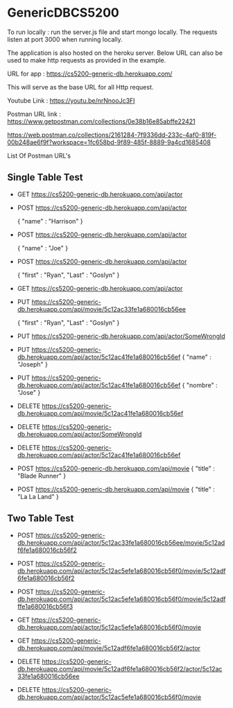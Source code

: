 # GenericDBCS5200

To run locally : run the server.js file and start mongo locally. The requests listen at port 3000 when running locally.

The application is also hosted on the heroku server. Below URL can also be used to make http requests as provided in the example.

URL for app : https://cs5200-generic-db.herokuapp.com/

This will serve as the base URL for all Http request.


Youtube Link  : https://youtu.be/nrNnooJc3FI


Postman URL link : https://www.getpostman.com/collections/0e38b16e85abffe22421

https://web.postman.co/collections/2161284-7f9336dd-233c-4af0-819f-00b248ae6f9f?workspace=1fc658bd-9f89-485f-8889-9a4cd1685408

List Of Postman URL's

## Single Table Test
* GET https://cs5200-generic-db.herokuapp.com/api/actor

* POST https://cs5200-generic-db.herokuapp.com/api/actor
 
  {
	  "name" : "Harrison"
  }

* POST https://cs5200-generic-db.herokuapp.com/api/actor

  {
	  "name" : "Joe"
  }

* POST https://cs5200-generic-db.herokuapp.com/api/actor

  {
	  "first" : "Ryan",
  	"Last" : "Goslyn"
  }

* GET https://cs5200-generic-db.herokuapp.com/api/actor

* PUT https://cs5200-generic-db.herokuapp.com/api/movie/5c12ac33fe1a680016cb56ee

  {
	  "first" : "Ryan",
  	"Last" : "Goslyn"
  }
   

* PUT https://cs5200-generic-db.herokuapp.com/api/actor/SomeWrongId

* PUT https://cs5200-generic-db.herokuapp.com/api/actor/5c12ac41fe1a680016cb56ef
  {
	  "name" : "Joseph"
  }

* PUT https://cs5200-generic-db.herokuapp.com/api/actor/5c12ac41fe1a680016cb56ef
  {
	  "nombre" : "Jose"
  }


* DELETE https://cs5200-generic-db.herokuapp.com/api/movie/5c12ac41fe1a680016cb56ef


* DELETE https://cs5200-generic-db.herokuapp.com/api/actor/SomeWrongId

* DELETE https://cs5200-generic-db.herokuapp.com/api/actor/5c12ac41fe1a680016cb56ef

* POST https://cs5200-generic-db.herokuapp.com/api/movie
  {
	  "title" : "Blade Runner"
  }

* POST https://cs5200-generic-db.herokuapp.com/api/movie
  {
	  "title" : "La La Land"
  }


## Two Table Test

* POST https://cs5200-generic-db.herokuapp.com/api/actor/5c12ac33fe1a680016cb56ee/movie/5c12adf6fe1a680016cb56f2

* POST https://cs5200-generic-db.herokuapp.com/api/actor/5c12ac5efe1a680016cb56f0/movie/5c12adf6fe1a680016cb56f2

* POST https://cs5200-generic-db.herokuapp.com/api/actor/5c12ac5efe1a680016cb56f0/movie/5c12adfffe1a680016cb56f3

* GET https://cs5200-generic-db.herokuapp.com/api/actor/5c12ac5efe1a680016cb56f0/movie

* GET https://cs5200-generic-db.herokuapp.com/api/movie/5c12adf6fe1a680016cb56f2/actor

* DELETE https://cs5200-generic-db.herokuapp.com/api/movie/5c12adf6fe1a680016cb56f2/actor/5c12ac33fe1a680016cb56ee

* DELETE https://cs5200-generic-db.herokuapp.com/api/actor/5c12ac5efe1a680016cb56f0/movie


